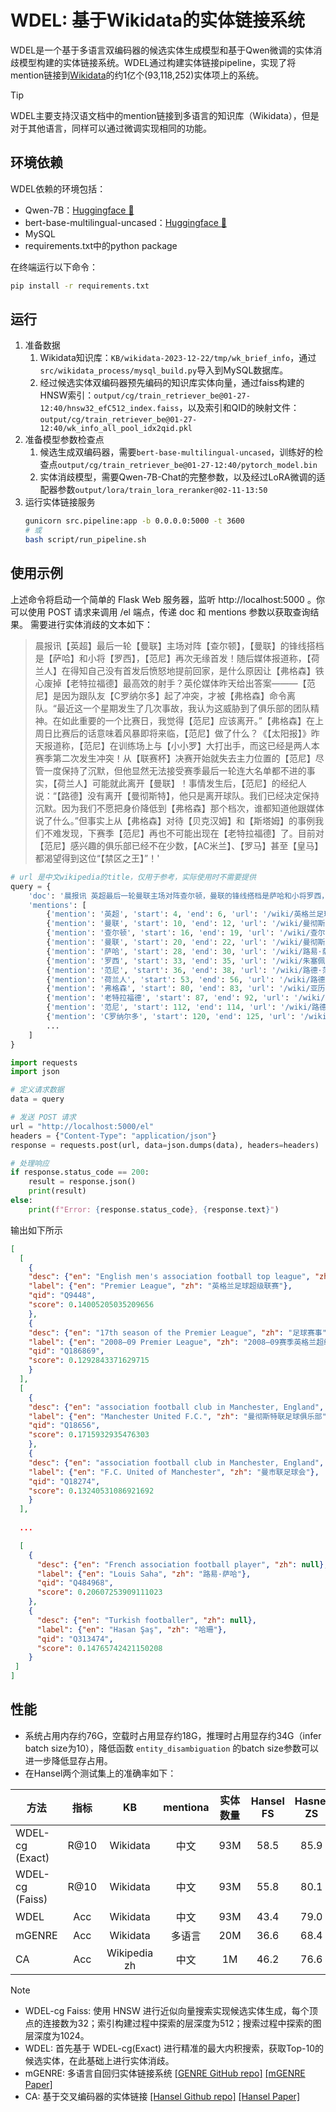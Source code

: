 # WDEL: 基于Wikidata的实体链接系统

WDEL是一个基于多语言双编码器的候选实体生成模型和基于Qwen微调的实体消歧模型构建的实体链接系统。WDEL通过构建实体链接pipeline，实现了将mention链接到[Wikidata](https://www.wikidata.org)的约1亿个(93,118,252)实体项上的系统。
> [!TIP]
> WDEL主要支持汉语文档中的mention链接到多语言的知识库（Wikidata），但是对于其他语言，同样可以通过微调实现相同的功能。

## 环境依赖
WDEL依赖的环境包括：
* Qwen-7B：[Huggingface :hugs:](https://huggingface.co/Qwen/Qwen-7B-Chat)
* bert-base-multilingual-uncased：[Huggingface :hugs:](https://huggingface.co/google-bert/bert-base-multilingual-uncased)
* MySQL
* requirements.txt中的python package

在终端运行以下命令：
```bash
pip install -r requirements.txt
```

## 运行
1. 准备数据
   1. Wikidata知识库：`KB/wikidata-2023-12-22/tmp/wk_brief_info`，通过`src/wikidata_process/mysql_build.py`导入到MySQL数据库。
   2. 经过候选实体双编码器预先编码的知识库实体向量，通过faiss构建的HNSW索引：`output/cg/train_retriever_be@01-27-12:40/hnsw32_efC512_index.faiss`，以及索引和QID的映射文件：`output/cg/train_retriever_be@01-27-12:40/wk_info_all_pool_idx2qid.pkl`
2. 准备模型参数检查点
   1. 候选生成双编码器，需要`bert-base-multilingual-uncased`，训练好的检查点`output/cg/train_retriever_be@01-27-12:40/pytorch_model.bin`
   2. 实体消歧模型，需要Qwen-7B-Chat的完整参数，以及经过LoRA微调的适配器参数`output/lora/train_lora_reranker@02-11-13:50`
3. 运行实体链接服务
    ```bash
    gunicorn src.pipeline:app -b 0.0.0.0:5000 -t 3600
    # 或
    bash script/run_pipeline.sh
    ```
## 使用示例
上述命令将启动一个简单的 Flask Web 服务器，监听 http://localhost:5000 。你可以使用 POST 请求来调用 /el 端点，传递 doc 和 mentions 参数以获取查询结果。
需要进行实体消歧的文本如下：

>晨报讯【英超】最后一轮【曼联】主场对阵【查尔顿】，【曼联】的锋线搭档是【萨哈】和小将【罗西】，【范尼】再次无缘首发！随后媒体报道称，【荷兰人】在得知自己没有首发后愤怒地提前回家，是什么原因让【弗格森】铁心废掉【老特拉福德】最高效的射手？英伦媒体昨天给出答案———【范尼】是因为跟队友【C罗纳尔多】起了冲突，才被【弗格森】命令离队。“最近这一个星期发生了几次事故，我认为这威胁到了俱乐部的团队精神。在如此重要的一个比赛日，我觉得【范尼】应该离开。”【弗格森】在上周日比赛后的话意味着风暴即将来临，【范尼】做了什么？《【太阳报】》昨天报道称，【范尼】在训练场上与【小小罗】大打出手，而这已经是两人本赛季第二次发生冲突！从【联赛杯】决赛开始就失去主力位置的【范尼】尽管一度保持了沉默，但他显然无法接受赛季最后一轮连大名单都不进的事实，【荷兰人】可能就此离开【曼联】！事情发生后，【范尼】的经纪人说：“【路德】没有离开【曼彻斯特】，他只是离开球队。我们已经决定保持沉默。因为我们不愿把身价降低到【弗格森】那个档次，谁都知道他跟媒体说了什么。”但事实上从【弗格森】对待【贝克汉姆】和【斯塔姆】的事例我们不难发现，下赛季【范尼】再也不可能出现在【老特拉福德】了。目前对【范尼】感兴趣的俱乐部已经不在少数，【AC米兰】、【罗马】甚至【皇马】都渴望得到这位“【禁区之王】”！'


```python
# url 是中文wikipedia的title，仅用于参考，实际使用时不需要提供
query = {
    'doc': '晨报讯 英超最后一轮曼联主场对阵查尔顿，曼联的锋线搭档是萨哈和小将罗西，范尼再次无缘首发！随后媒体报道称，荷兰人在得知自己没有首发后愤怒地提前回家，是什么原因让弗格森铁心废掉老特拉福德最高效的射手？英伦媒体昨天给出答案———范尼是因为跟队友C罗纳尔多起了冲突，才被弗格森命令离队。“最近这一个星期发生了几次事故，我认为这威胁到了俱乐部的团队精神。在如此重要的一个比赛日，我觉得范尼应该离开。”弗格森在上周日比赛后的话意味着风暴即将来临，范尼做了什么？《太阳报》昨天报道称，范尼在训练场上与小小罗大打出手，而这已经是两人本赛季第二次发生冲突！从联赛杯决赛开始就失去主力位置的范尼尽管一度保持了沉默，但他显然无法接受赛季最后一轮连大名单都不进的事实，荷兰人可能就此离开曼联！事情发生后，范尼的经纪人说：“路德没有离开曼彻斯特，他只是离开球队。我们已经决定保持沉默。因为我们不愿把身价降低到弗格森那个档次，谁都知道他跟媒体说了什么。”但事实上从弗格森对待贝克汉姆和斯塔姆的事例我们不难发现，下赛季范尼再也不可能出现在老特拉福德了。目前对范尼感兴趣的俱乐部已经不在少数，AC米兰、罗马甚至皇马都渴望得到这位“禁区之王”！',
    'mentions': [
        {'mention': '英超', 'start': 4, 'end': 6, 'url': '/wiki/英格兰足球超级联赛'},
        {'mention': '曼联', 'start': 10, 'end': 12, 'url': '/wiki/曼彻斯特联足球俱乐部'},
        {'mention': '查尔顿', 'start': 16, 'end': 19, 'url': '/wiki/查尔顿竞技足球俱乐部'},
        {'mention': '曼联', 'start': 20, 'end': 22, 'url': '/wiki/曼彻斯特联足球俱乐部'},
        {'mention': '萨哈', 'start': 28, 'end': 30, 'url': '/wiki/路易·萨哈'},
        {'mention': '罗西', 'start': 33, 'end': 35, 'url': '/wiki/朱塞佩·罗西'},
        {'mention': '范尼', 'start': 36, 'end': 38, 'url': '/wiki/路德·范尼斯特鲁伊'},
        {'mention': '荷兰人', 'start': 53, 'end': 56, 'url': '/wiki/路德·范尼斯特鲁伊'},
        {'mention': '弗格森', 'start': 80, 'end': 83, 'url': '/wiki/亚历克斯·弗格森'},
        {'mention': '老特拉福德', 'start': 87, 'end': 92, 'url': '/wiki/老特拉福德球场'},
        {'mention': '范尼', 'start': 112, 'end': 114, 'url': '/wiki/路德·范尼斯特鲁伊'},
        {'mention': 'C罗纳尔多', 'start': 120, 'end': 125, 'url': '/wiki/基斯坦奴·朗拿度'}
        ...
    ]
}

import requests
import json

# 定义请求数据
data = query

# 发送 POST 请求
url = "http://localhost:5000/el"
headers = {"Content-Type": "application/json"}
response = requests.post(url, data=json.dumps(data), headers=headers)

# 处理响应
if response.status_code == 200:
    result = response.json()
    print(result)
else:
    print(f"Error: {response.status_code}, {response.text}")
```
输出如下所示
```json
[
  [
    {
    "desc": {"en": "English men's association football top league", "zh": "英格兰最高等级的足球赛事"},
    "label": {"en": "Premier League", "zh": "英格兰足球超级联赛"},
    "qid": "Q9448",
    "score": 0.14005205035209656
    },
    {
    "desc": {"en": "17th season of the Premier League", "zh": "足球赛事"},
    "label": {"en": "2008–09 Premier League", "zh": "2008–09赛季英格兰超级联赛"},
    "qid": "Q186869",
    "score": 0.1292843371629715
    }
  ],
  [
    {
    "desc": {"en": "association football club in Manchester, England", "zh": "足球俱乐部"},
    "label": {"en": "Manchester United F.C.", "zh": "曼彻斯特联足球俱乐部"},
    "qid": "Q18656",
    "score": 0.1715932935476303
    },
    {
    "desc": {"en": "association football club in Manchester, England", "zh": null},
    "label": {"en": "F.C. United of Manchester", "zh": "曼市联足球会"},
    "qid": "Q18274",
    "score": 0.13240531086921692
    }
  ],
  
  ...

  [
    {
      "desc": {"en": "French association football player", "zh": null},
      "label": {"en": "Louis Saha", "zh": "路易·萨哈"},
      "qid": "Q484968",
      "score": 0.20607253909111023
    },
    {
      "desc": {"en": "Turkish footballer", "zh": null},
      "label": {"en": "Hasan Şaş", "zh": "哈珊"},
      "qid": "Q313474",
      "score": 0.14765742421150208
    }
 ]
]
```
## 性能
* 系统占用内存约76G，空载时占用显存约18G，推理时占用显存约34G（infer batch size为10），降低函数 `entity_disambiguation` 的batch size参数可以进一步降低显存占用。
* 在Hansel两个测试集上的准确率如下：

| 方法            | 指标 |      KB      | mentiona | 实体数量 | Hansel FS | Hasnel ZS |
| --------------- | :--: | :----------: | :------: | :------: | :-------: | :-------: |
| WDEL-cg (Exact) | R@10 |   Wikidata   |   中文   |   93M    |   58.5    |   85.9    |
| WDEL-cg (Faiss) | R@10 |   Wikidata   |   中文   |   93M    |   55.8    |   80.1    |
| WDEL            | Acc  |   Wikidata   |   中文   |   93M    |   43.4    |   79.0    |
| mGENRE          | Acc  |   Wikidata   |  多语言  |   20M    |   36.6    |   68.4    |
| CA              | Acc  | Wikipedia zh |   中文   |    1M    |   46.2    |   76.6    |

> [!NOTE]
> * WDEL-cg Faiss: 使用 HNSW 进行近似向量搜索实现候选实体生成，每个顶点的连接数为32；索引构建过程中探索的层深度为512；搜索过程中探索的图层深度为1024。
> * WDEL: 首先基于 WDEL-cg(Exact) 进行精准的最大内积搜索，获取Top-10的候选实体，在此基础上进行实体消歧。
> * mGENRE: 多语言自回归实体链接系统 [[GENRE GitHub repo]](https://github.com/facebookresearch/GENRE) [[mGENRE Paper]](https://arxiv.org/abs/2103.12528)
> * CA: 基于交叉编码器的实体链接 [[Hansel Github repo]](https://github.com/HITsz-TMG/Hansel?tab=readme-ov-file) [[Hansel Paper]](https://dl.acm.org/doi/abs/10.1145/3539597.3570418)

        
